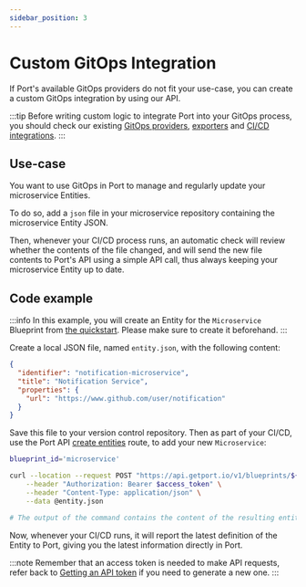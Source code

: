 ```yaml
---
sidebar_position: 3
---
```


# Custom GitOps Integration

If Port's available GitOps providers do not fit your use-case, you can create a custom GitOps integration by using our API.

:::tip
Before writing custom logic to integrate Port into your GitOps process, you should check our existing [GitOps providers](./gitops.md), [exporters](../git-provider/git-provider.md) and [CI/CD integrations](../ci-cd/ci-cd.md).
:::

## Use-case

You want to use GitOps in Port to manage and regularly update your microservice Entities.

To do so, add a `json` file in your microservice repository containing the microservice Entity JSON.

Then, whenever your CI/CD process runs, an automatic check will review whether the contents of the file changed, and will send the new file contents to Port's API using a simple API call, thus always keeping your microservice Entity up to date.

## Code example

:::info
In this example, you will create an Entity for the `Microservice` Blueprint from [the quickstart](../../../quickstart.md#define-a-blueprint). Please make sure to create it beforehand.
:::

Create a local JSON file, named `entity.json`, with the following content:

```json showLineNumbers
{
  "identifier": "notification-microservice",
  "title": "Notification Service",
  "properties": {
    "url": "https://www.github.com/user/notification"
  }
}
```

Save this file to your version control repository. Then as part of your CI/CD, use the Port API [create entities](../sync-data-to-catalog.md#creating-entities) route, to add your new `Microservice`:

```bash showLineNumbers
blueprint_id='microservice'

curl --location --request POST "https://api.getport.io/v1/blueprints/${blueprint_id}/entities" \
    --header "Authorization: Bearer $access_token" \
    --header "Content-Type: application/json" \
    --data @entity.json

# The output of the command contains the content of the resulting entity
```

Now, whenever your CI/CD runs, it will report the latest definition of the Entity to Port, giving you the latest information directly in Port.

:::note
Remember that an access token is needed to make API requests, refer back to [Getting an API token](../api/api.md#get-api-token) if you need to generate a new one.
:::
